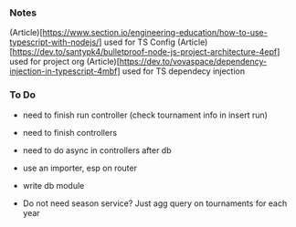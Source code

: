 ### Notes

(Article)[https://www.section.io/engineering-education/how-to-use-typescript-with-nodejs/] used for TS Config
(Article)[https://dev.to/santypk4/bulletproof-node-js-project-architecture-4epf] used for project org
(Article)[https://dev.to/vovaspace/dependency-injection-in-typescript-4mbf] used for TS dependecy injection



### To Do

* need to finish run controller (check tournament info in insert run)
* need to finish controllers
* need to do async in controllers after db

* use an importer, esp on router
* write db module

* Do not need season service? Just agg query on tournaments for each year




